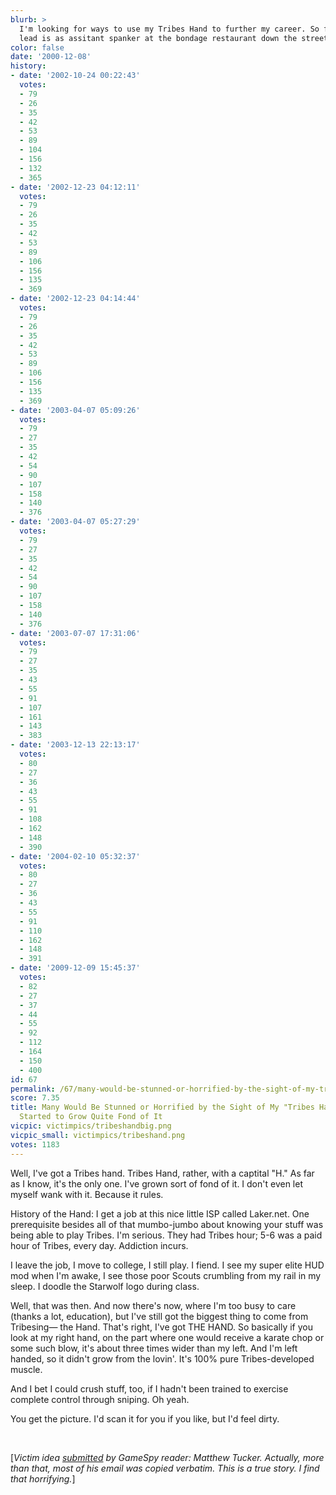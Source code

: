 ```yaml
---
blurb: >
  I'm looking for ways to use my Tribes Hand to further my career. So far my only
  lead is as assitant spanker at the bondage restaurant down the street.
color: false
date: '2000-12-08'
history:
- date: '2002-10-24 00:22:43'
  votes:
  - 79
  - 26
  - 35
  - 42
  - 53
  - 89
  - 104
  - 156
  - 132
  - 365
- date: '2002-12-23 04:12:11'
  votes:
  - 79
  - 26
  - 35
  - 42
  - 53
  - 89
  - 106
  - 156
  - 135
  - 369
- date: '2002-12-23 04:14:44'
  votes:
  - 79
  - 26
  - 35
  - 42
  - 53
  - 89
  - 106
  - 156
  - 135
  - 369
- date: '2003-04-07 05:09:26'
  votes:
  - 79
  - 27
  - 35
  - 42
  - 54
  - 90
  - 107
  - 158
  - 140
  - 376
- date: '2003-04-07 05:27:29'
  votes:
  - 79
  - 27
  - 35
  - 42
  - 54
  - 90
  - 107
  - 158
  - 140
  - 376
- date: '2003-07-07 17:31:06'
  votes:
  - 79
  - 27
  - 35
  - 43
  - 55
  - 91
  - 107
  - 161
  - 143
  - 383
- date: '2003-12-13 22:13:17'
  votes:
  - 80
  - 27
  - 36
  - 43
  - 55
  - 91
  - 108
  - 162
  - 148
  - 390
- date: '2004-02-10 05:32:37'
  votes:
  - 80
  - 27
  - 36
  - 43
  - 55
  - 91
  - 110
  - 162
  - 148
  - 391
- date: '2009-12-09 15:45:37'
  votes:
  - 82
  - 27
  - 37
  - 44
  - 55
  - 92
  - 112
  - 164
  - 150
  - 400
id: 67
permalink: /67/many-would-be-stunned-or-horrified-by-the-sight-of-my-tribes-hand-but-ive-started-to-grow-quite-fond-of-it/
score: 7.35
title: Many Would Be Stunned or Horrified by the Sight of My "Tribes Hand," but I've
  Started to Grow Quite Fond of It
vicpic: victimpics/tribeshandbig.png
vicpic_small: victimpics/tribeshand.png
votes: 1183
---
```


Well, I've got a Tribes hand. Tribes Hand, rather, with a captital "H."
As far as I know, it's the only one. I've grown sort of fond of it. I
don't even let myself wank with it. Because it rules.

History of the Hand: I get a job at this nice little ISP called
Laker.net. One prerequisite besides all of that mumbo-jumbo about
knowing your stuff was being able to play Tribes. I'm serious. They had
Tribes hour; 5-6 was a paid hour of Tribes, every day. Addiction incurs.

I leave the job, I move to college, I still play. I fiend. I see my
super elite HUD mod when I'm awake, I see those poor Scouts crumbling
from my rail in my sleep. I doodle the Starwolf logo during class.

Well, that was then. And now there's now, where I'm too busy to care
(thanks a lot, education), but I've still got the biggest thing to come
from Tribesing— the Hand. That's right, I've got THE HAND. So basically
if you look at my right hand, on the part where one would receive a
karate chop or some such blow, it's about three times wider than my
left. And I'm left handed, so it didn't grow from the lovin'. It's 100%
pure Tribes-developed muscle.

And I bet I could crush stuff, too, if I hadn't been trained to exercise
complete control through sniping. Oh yeah.

You get the picture. I'd scan it for you if you like, but I'd feel
dirty.

&nbsp;

\[*Victim idea [submitted](mailto:feedback@gamespy.com) by GameSpy
reader: Matthew Tucker. Actually, more than that, most of his email was
copied verbatim. This is a true story. I find that horrifying.*\]